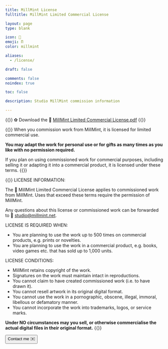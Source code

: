 ```yaml
---
title: MillMint License
fulltitle: MillMint Limited Commercial License

layout: page
type: blank

icon: 📄
emoji: Π
color: millmint

aliases:
  - /license/

draft: false

comments: false
noindex: true

toc: false

description: Studio MillMint commission information

---
```

{{<note>}}
✿ Download the <span class="smallicon">📄</span> [MillMint Limited Commercial License.pdf](/files/MillMint%20Limited%20Commercial%20License.pdf)
{{</note>}}

{{<note panel>}}
When you commission work from MillMint, it is licensed for limited commercial use.

**You may adapt the work for personal use or for gifts as many times as you like with no permission required.**

If you plan on using commissioned work for commercial purposes, including selling it or adapting it into a commercial product, it is licensed under these terms.
{{</note>}}

{{<note panel>}}
LICENSE INFORMATION:

The <span class="smallicon">📄</span> MillMint Limited Commercial License applies to commissioned work from MillMint. Uses that exceed these terms require the permission of MillMint.

Any questions about this license or commissioned work can be forwarded to <span class="smallicon">📧</span> studio@millmint.net.

LICENSE IS REQUIRED WHEN:

* You are planning to use the work up to 500 times on commercial products, e.g. prints or novelties.
* You are planning to use the work in a commercial product, e.g. books, video games etc. that has sold up to 1,000 units.

LICENSE CONDITIONS:

* MillMint retains copyright of the work.
* Signatures on the work must maintain intact in reproductions.
* You cannot claim to have created commissioned work (i.e. to have drawn it).
* You cannot resell artwork in its original digital format.
* You cannot use the work in a pornographic, obscene, illegal, immoral, libellous or defamatory manner.
* You cannot incorporate the work into trademarks, logos, or service marks.

**Under NO circumstances may you sell, or otherwise commercialise the actual digital files in their original format.**
{{</note>}}

<button href="mailto:studio@millmint.net">Contact me <span class="smallicon">✉️</span></button>